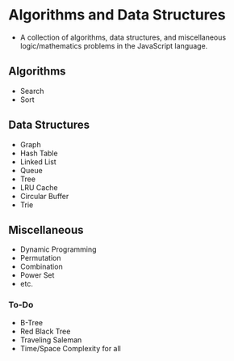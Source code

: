 # Algorithms and Data Structures

- A collection of algorithms, data structures, and miscellaneous logic/mathematics problems in the JavaScript language.

## Algorithms

- Search
- Sort

## Data Structures

- Graph
- Hash Table
- Linked List
- Queue
- Tree
- LRU Cache
- Circular Buffer
- Trie

## Miscellaneous

- Dynamic Programming
- Permutation
- Combination
- Power Set
- etc.

### To-Do

- B-Tree
- Red Black Tree
- Traveling Saleman
- Time/Space Complexity for all
